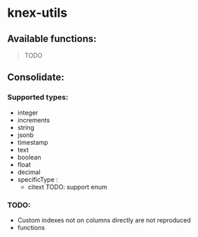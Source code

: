 # knex-utils

## Available functions:

> TODO

## Consolidate:

### Supported types:

- integer
- increments
- string
- jsonb
- timestamp
- text
- boolean
- float
- decimal
- specificType :
	- citext
TODO: support enum

### TODO: 

- Custom indexes not on columns directly are not reproduced
- functions